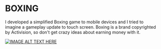 # BOXING

I developed a simplified Boxing game to mobile devices and I tried to imagine a gameplay update to touch screen. Boxing is a brand copyrighted by Activision, so don't get crazy ideas about earning money with it.

[![IMAGE ALT TEXT HERE](https://img.youtube.com/vi/wvPgPNwKY74/0.jpg)](https://www.youtube.com/watch?v=wvPgPNwKY74)

